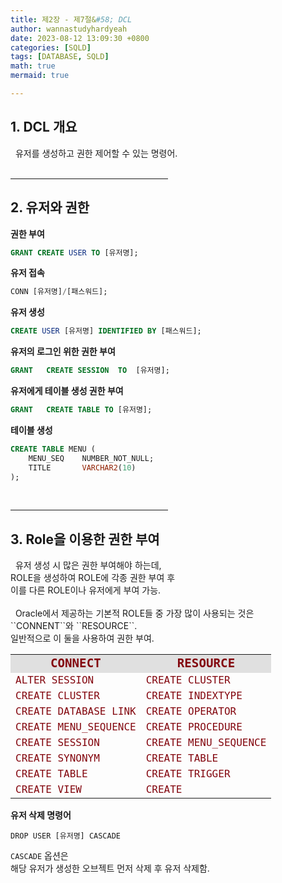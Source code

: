 ```yaml
---
title: 제2장 - 제7절&#58; DCL
author: wannastudyhardyeah
date: 2023-08-12 13:09:30 +0800
categories: [SQLD]
tags: [DATABASE, SQLD]
math: true
mermaid: true

---
```

<h2 id="dcl-intro"><b>1. DCL 개요</b></h2>
&nbsp;&nbsp;유저를 생성하고 권한 제어할 수 있는 명령어.<br>

<br>
<hr width="50%">
<h2 id="prmt-for-user"><b>2. 유저와 권한</b></h2>

<b>권한 부여</b><br>
```sql
GRANT CREATE USER TO [유저명];
```

<b>유저 접속</b><br>
```sql
CONN [유저명]/[패스워드];
```

<b>유저 생성</b><br>
```sql
CREATE USER [유저명] IDENTIFIED BY [패스워드];
```

<b>유저의 로그인 위한 권한 부여</b><br>
```sql
GRANT   CREATE SESSION  TO  [유저명];
```

<b>유저에게 테이블 생성 권한 부여</b><br>
```sql
GRANT   CREATE TABLE TO [유저명];
```

<b>테이블 생성</b><br>
```sql
CREATE TABLE MENU (
    MENU_SEQ    NUMBER_NOT_NULL;
    TITLE       VARCHAR2(10)
);
```

<br>
<hr width="50%">
<h2 id="grntng-by-role"><b>3. Role을 이용한 권한 부여</b></h2>
&nbsp;&nbsp;유저 생성 시 많은 권한 부여해야 하는데,<br>
ROLE을 생성하여 ROLE에 각종 권한 부여 후<br>
이를 다른 ROLE이나 유저에게 부여 가능.<br>
<br>
&nbsp;&nbsp;Oracle에서 제공하는 기본적 ROLE들 중 가장 많이 사용되는 것은<br>
``CONNENT``와 ``RESOURCE``.<br>
일반적으로 이 둘을 사용하여 권한 부여.<br>

<table align="left">
    <tr style="text-align: left; text-align: center; font-weight:bold; background: #e0e0e0;">
        <td><code class="language-sql highlighter-rouge" style="color: #83060e; font-size: 1.2rem;">CONNECT</code></td>
        <td><code class="language-sql highlighter-rouge" style="color: #83060e; font-size: 1.2rem;">RESOURCE</code></td>
    </tr>
    <tr>
        <td><code class="language-sql highlighter-rouge" style="color: #83060e; font-size: 1.0rem;">ALTER SESSION</code></td>
        <td><code class="language-sql highlighter-rouge" style="color: #83060e; font-size: 1.0rem;">CREATE CLUSTER</code></td>
    </tr>
    <tr>
        <td><code class="language-sql highlighter-rouge" style="color: #83060e; font-size: 1.0rem;">CREATE CLUSTER</code></td>
        <td><code class="language-sql highlighter-rouge" style="color: #83060e; font-size: 1.0rem;">CREATE INDEXTYPE</code></td>
    </tr>
    <tr>
        <td><code class="language-sql highlighter-rouge" style="color: #83060e; font-size: 1.0rem;">CREATE DATABASE LINK</code></td>
        <td><code class="language-sql highlighter-rouge" style="color: #83060e; font-size: 1.0rem;">CREATE OPERATOR</code></td>
    </tr>
    <tr>
        <td><code class="language-sql highlighter-rouge" style="color: #83060e; font-size: 1.0rem;">CREATE MENU_SEQUENCE</code></td>
        <td><code class="language-sql highlighter-rouge" style="color: #83060e; font-size: 1.0rem;">CREATE PROCEDURE</code></td>
    </tr>
    <tr>
        <td><code class="language-sql highlighter-rouge" style="color: #83060e; font-size: 1.0rem;">CREATE SESSION</code></td>
        <td><code class="language-sql highlighter-rouge" style="color: #83060e; font-size: 1.0rem;">CREATE MENU_SEQUENCE</code></td>
    </tr>
    <tr>
        <td><code class="language-sql highlighter-rouge" style="color: #83060e; font-size: 1.0rem;">CREATE SYNONYM</code></td>
        <td><code class="language-sql highlighter-rouge" style="color: #83060e; font-size: 1.0rem;">CREATE TABLE</code></td>
    </tr>
    <tr>
        <td><code class="language-sql highlighter-rouge" style="color: #83060e; font-size: 1.0rem;">CREATE TABLE</code></td>
        <td><code class="language-sql highlighter-rouge" style="color: #83060e; font-size: 1.0rem;">CREATE TRIGGER</code></td>
    </tr>
    <tr>
        <td><code class="language-sql highlighter-rouge" style="color: #83060e; font-size: 1.0rem;">CREATE VIEW</code></td>
        <td><code class="language-sql highlighter-rouge" style="color: #83060e; font-size: 1.0rem;">CREATE</code></td>
    </tr>
</table>

<b>유저 삭제 명령어</b><br>
```
DROP USER [유저명] CASCADE
```
``CASCADE`` 옵션은<br>
해당 유저가 생성한 오브젝트 먼저 삭제 후 유저 삭제함.<br>